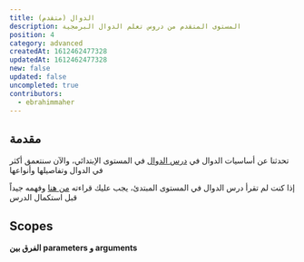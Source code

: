 ```yaml
---
title: الدوال (متقدم)
description: المستوى المتقدم من دروس تعلم الدوال البرمجية
position: 4
category: advanced
createdAt: 1612462477328
updatedAt: 1612462477328
new: false
updated: false
uncompleted: true
contributors:
  - ebrahimmaher
---
```


## مقدمة
تحدثنا عن أساسيات الدوال في [درس الدوال](/tutorials/algorithms/fundamentals/functions) في المستوى اﻹبتدائي، واﻵن سنتعمق أكثر في الدوال وتفاصيلها وأنواعها

<base-alert type="next">

إذا كنت لم تقرأ درس الدوال في المستوى المبتدئ، يجب عليك قراءته [من هنا](/tutorials/algorithms/fundamentals/functions) وفهمه جيداً قبل استكمال الدرس

</base-alert>


## Scopes



<base-alert type="tip">

**الفرق بين parameters و arguments**

</base-alert>
